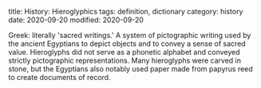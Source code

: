 title: History: Hieroglyphics
tags: definition, dictionary
category: history
date: 2020-09-20
modified: 2020-09-20


Greek: literally 'sacred writings.' A system of
pictographic writing used by the ancient Egyptians to depict objects
and to convey a sense of sacred value. Hieroglyphs did not serve as
a phonetic alphabet and conveyed strictly pictographic
representations. Many hieroglyphs were carved in stone, but the
Egyptians also notably used paper made from papyrus reed to create
documents of record.




